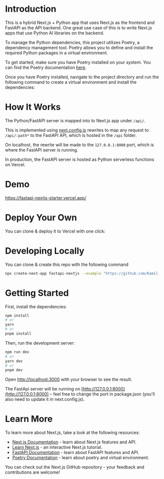 # Introduction
This is a hybrid Next.js + Python app that uses Next.js as the frontend and FastAPI as the API backend. One great use case of this is to write Next.js apps that use Python AI libraries on the backend.

To manage the Python dependencies, this project utilizes Poetry, a dependency management tool. Poetry allows you to define and install the required Python packages in a virtual environment.

To get started, make sure you have Poetry installed on your system. You can find the Poetry documentation [here](https://python-poetry.org/docs/).

Once you have Poetry installed, navigate to the project directory and run the following command to create a virtual environment and install the dependencies:

# How It Works
The Python/FastAPI server is mapped into to Next.js app under `/api/`.

This is implemented using [next.config.js](https://github.com/Kamil-cr/fastapi-nextjs/blob/main/fastapi_nextjs/next.config.mjs) rewrites to map any request to `/api/:path*` to the FastAPI API, which is hosted in the `/api` folder.

On localhost, the rewrite will be made to the `127.0.0.1:8000` port, which is where the FastAPI server is running.

In production, the FastAPI server is hosted as Python serverless functions on Vercel.

# Demo
https://fastapi-nextjs-starter.vercel.app/

# Deploy Your Own
You can clone & deploy it to Vercel with one click:

# Developing Locally
You can clone & create this repo with the following command
```bash
npx create-next-app fastapi-nextjs --example "https://github.com/Kamil-cr/fastapi-nextjs"
```
# Getting Started
First, install the dependencies:

```bash
npm install
# or
yarn
# or
pnpm install
```

Then, run the development server:
```bash
npm run dev
# or
yarn dev
# or
pnpm dev
```
Open [http://localhost:3000](http://localhost:3000) with your browser to see the result.

The FastApi server will be running on [http://127.0.0.1:8000](http://127.0.0.1:8000) – feel free to change the port in package.json (you'll also need to update it in next.config.js).

# Learn More
To learn more about Next.js, take a look at the following resources:

- [Next.js Documentation](https://nextjs.org/docs) - learn about Next.js features and API.
- [Learn Next.js](https://nextjs.org/learn) - an interactive Next.js tutorial.
- [FastAPI Documentation](https://fastapi.tiangolo.com) - learn about FastAPI features and API.
- [Poetry Documentation](https://python-poetry.org/docs/) - learn about poetry and virtual environment.

You can check out the Next.js GitHub repository - your feedback and contributions are welcome!
